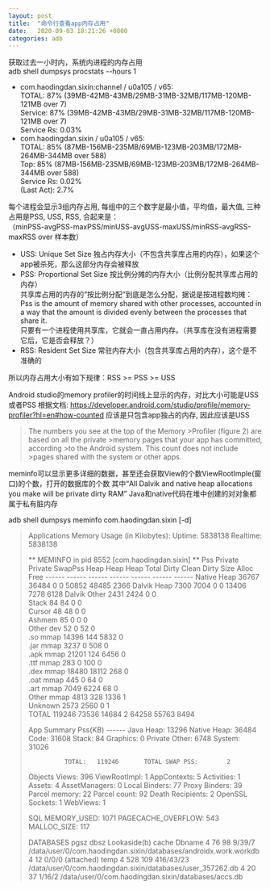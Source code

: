 ```yaml
---
layout: post
title:  "命令行查看app内存占用"
date:   2020-09-03 18:21:26 +0800
categories: adb
---
```


获取过去一小时内，系统内进程的内存占用  
adb shell dumpsys procstats --hours 1

* com.haodingdan.sixin:channel / u0a105 / v65:  
         TOTAL: 87% (39MB-42MB-43MB/29MB-31MB-32MB/117MB-120MB-121MB over 7)  
       Service: 87% (39MB-42MB-43MB/29MB-31MB-32MB/117MB-120MB-121MB over 7)  
    Service Rs: 0.03%  
* com.haodingdan.sixin / u0a105 / v65:  
         TOTAL: 85% (87MB-156MB-235MB/69MB-123MB-203MB/172MB-264MB-344MB over 588)  
           Top: 85% (87MB-156MB-235MB/69MB-123MB-203MB/172MB-264MB-344MB over 588)  
    Service Rs: 0.02%  
    (Last Act): 2.7%  


每个进程会显示3组内存占用, 每组中的三个数字是最小值，平均值，最大值, 三种占用是PSS, USS, RSS, 合起来是：  
（minPSS-avgPSS-maxPSS/minUSS-avgUSS-maxUSS/minRSS-avgRSS-maxRSS over 样本数）

  * USS: Unique Set Size 独占内存大小（不包含共享库占用的内存），如果这个app被杀死，那么这部分内存会被释放
  * PSS: Proportional Set Size 按比例分摊的内存大小（比例分配共享库占用的内存）  
共享库占用的内存的“按比例分配”到底是怎么分配，据说是按进程数均摊：  
Pss is the amount of memory shared with other processes, 
accounted in a way that the amount is divided evenly between the processes that share it.  
只要有一个进程使用共享库，它就会一直占用内存。（共享库在没有进程需要它后，它是否会释放？）
  * RSS: Resident Set Size 常驻内存大小（包含共享库占用的内存），这个是不准确的


所以内存占用大小有如下规律：RSS >= PSS >= USS

Android studio的memory profiler的时间线上显示的内存，对比大小可能是USS或者PSS
根据文档: https://developer.android.com/studio/profile/memory-profiler?hl=en#how-counted
应该是只包含app独占的内存, 因此应该是USS

>The numbers you see at the top of the Memory >Profiler (figure 2) are based on all the private >memory pages that your app has committed, according >to the Android system. This count does not include >pages shared with the system or other apps.




meminfo可以显示更多详细的数据，甚至还会获取View的个数ViewRootImple(窗口)的个数，打开的数据库的个数
其中“All Dalvik and native heap allocations you make will be private dirty RAM”
Java和native代码在堆中创建的对对象都属于私有脏内存

adb shell dumpsys meminfo com.haodingdan.sixin [-d]

>Applications Memory Usage (in Kilobytes):
>Uptime: 5838138 Realtime: 5838138
>
>** MEMINFO in pid 8552 [com.haodingdan.sixin] **
>                   Pss  Private  Private  SwapPss     Heap     Heap     Heap
>                 Total    Dirty    Clean    Dirty     Size    Alloc     Free
>                ------   ------   ------   ------   ------   ------   ------
>  Native Heap    36767    36484        0        0    50852    48485     2366
>  Dalvik Heap     7300     7004        0        0    13406     7278     6128
> Dalvik Other     2431     2424        0        0                           
>        Stack       84       84        0        0                           
>       Cursor       48       48        0        0                           
>       Ashmem       85        0        0        0                           
>    Other dev       52        0       52        0                           
>     .so mmap    14396      144     5832        0                           
>    .jar mmap     3237        0      508        0                           
>    .apk mmap    21201      124     6456        0                           
>    .ttf mmap      283        0      100        0                           
>    .dex mmap    18480    18112      268        0                           
>    .oat mmap      445        0       64        0                           
>    .art mmap     7049     6224       68        0                           
>   Other mmap     4813      328     1336        1                           
>      Unknown     2573     2560        0        1                           
>        TOTAL   119246    73536    14684        2    64258    55763     8494
> 
> App Summary
>                       Pss(KB)
>                        ------
>           Java Heap:    13296
>         Native Heap:    36484
>                Code:    31608
>               Stack:       84
>            Graphics:        0
>       Private Other:     6748
>              System:    31026
> 
>               TOTAL:   119246       TOTAL SWAP PSS:        2
> 
> Objects
>               Views:      396         ViewRootImpl:        1
>         AppContexts:        5           Activities:        1
>              Assets:        4        AssetManagers:        0
>       Local Binders:       77        Proxy Binders:       39
>       Parcel memory:       22         Parcel count:       92
>    Death Recipients:        2      OpenSSL Sockets:        1
>            WebViews:        1
> 
> SQL
>         MEMORY_USED:     1071
>  PAGECACHE_OVERFLOW:      543          MALLOC_SIZE:      117
> 
> DATABASES
>      pgsz     dbsz   Lookaside(b)          cache  Dbname
>         4       76             98         9/39/7  /data/user/0/com.haodingdan.sixin/databases/androidx.work.workdb
>         4       12                         0/0/0    (attached) temp
>         4      528            109      416/43/23  /data/user/0/com.haodingdan.sixin/databases/user_357262.db
>         4       20             37         1/16/2  /data/user/0/com.haodingdan.sixin/databases/accs.db
